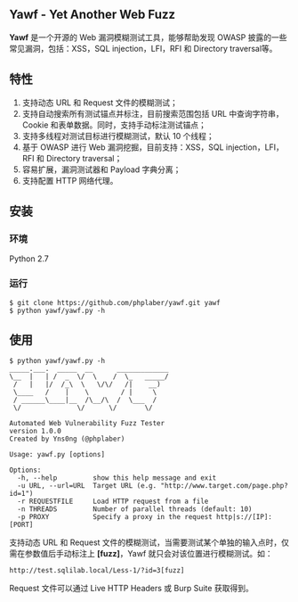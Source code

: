 ## Yawf - Yet Another Web Fuzz

**Yawf** 是一个开源的 Web 漏洞模糊测试工具，能够帮助发现 OWASP 披露的一些常见漏洞，包括：XSS，SQL injection，LFI，RFI 和 Directory traversal等。

## 特性

1.  支持动态 URL 和 Request 文件的模糊测试；
2.  支持自动搜索所有测试锚点并标注，目前搜索范围包括 URL 中查询字符串，Cookie 和表单数据。同时，支持手动标注测试锚点；
3.  支持多线程对测试目标进行模糊测试，默认 10 个线程；
4.  基于 OWASP 进行 Web 漏洞挖掘，目前支持：XSS，SQL injection，LFI，RFI 和 Directory traversal；
5.  容易扩展，漏洞测试器和 Payload 字典分离；
6.  支持配置 HTTP 网络代理。

## 安装

### 环境

Python 2.7

### 运行

```console
$ git clone https://github.com/phplaber/yawf.git yawf
$ python yawf/yawf.py -h
```

## 使用

```
$ python yawf/yawf.py -h
_____.___.  _____  __      _____________
\__  |   | /  _  \/  \    /  \_   _____/
 /   |   |/  /_\  \   \/\/   /|    __)  
 \____   /    |    \        / |     \   
 / ______\____|__  /\__/\  /  \___  /   
 \/              \/      \/       \/    

Automated Web Vulnerability Fuzz Tester
version 1.0.0                           
Created by Yns0ng (@phplaber)           

Usage: yawf.py [options]

Options:
  -h, --help         show this help message and exit
  -u URL, --url=URL  Target URL (e.g. "http://www.target.com/page.php?id=1")
  -r REQUESTFILE     Load HTTP request from a file
  -n THREADS         Number of parallel threads (default: 10)
  -p PROXY           Specify a proxy in the request http|s://[IP]:[PORT]
```

支持动态 URL 和 Request 文件的模糊测试，当需要测试某个单独的输入点时，仅需在参数值后手动标注上 **[fuzz]**，Yawf 就只会对该位置进行模糊测试。如：

```
http://test.sqlilab.local/Less-1/?id=3[fuzz]
```

Request 文件可以通过 Live HTTP Headers 或 Burp Suite 获取得到。
